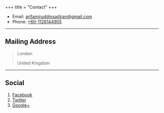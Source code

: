 +++
title = "Contact"
+++

* Email: [arifamiruddinsadiran@gmail.com](mailto:arifamiruddinsadiran@gmail.com)
* Phone: [+60-1126144905](tel:+60-1126144905)

---

## Mailing Address

> 
>
> London
>
> United Kingdom

---

## Social

1. [Facebook](#)
2. [Twitter](#)
3. [Google+](#)
